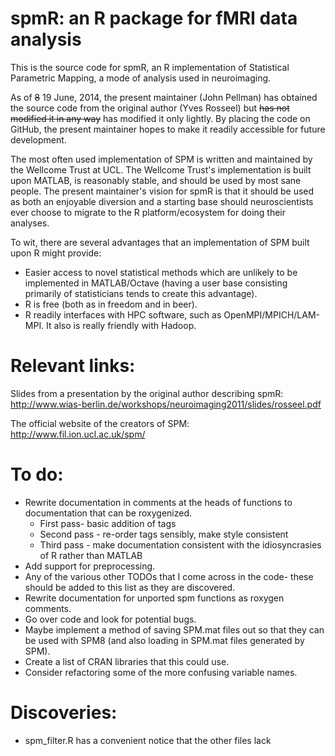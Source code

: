 # spmR: an R package for fMRI data analysis

This is the source code for spmR, an R implementation of Statistical Parametric Mapping, a mode of analysis used in neuroimaging.  

As of ~~8~~ 19 June, 2014, the present maintainer (John Pellman) has obtained the source code from the original author (Yves Rosseel) but ~~has not modified it in any way~~ has modified it only lightly.  By placing the code on GitHub, the present maintainer hopes to make it readily accessible for future development.

The most often used implementation of SPM is written and maintained by the Wellcome Trust at UCL.  The Wellcome Trust's implementation is built upon MATLAB, is reasonably stable, and should be used by most sane people.  The present maintainer's vision for spmR is that it should be used as both an enjoyable diversion and a starting base should neuroscientists ever choose to migrate to the R platform/ecosystem for doing their analyses.

To wit, there are several advantages that an implementation of SPM built upon R might provide:
* Easier access to novel statistical methods which are unlikely to be implemented in MATLAB/Octave (having a user base consisting primarily of statisticians tends to create this advantage).
* R is free (both as in freedom and in beer).
* R readily interfaces with HPC software, such as OpenMPI/MPICH/LAM-MPI.  It also is really friendly with Hadoop.

# Relevant links:
Slides from a presentation by the original author describing spmR: http://www.wias-berlin.de/workshops/neuroimaging2011/slides/rosseel.pdf

The official website of the creators of SPM: http://www.fil.ion.ucl.ac.uk/spm/

# To do:
* Rewrite documentation in comments at the heads of functions to documentation that can be roxygenized.
	* First pass- basic addition of tags
	* Second pass - re-order tags sensibly, make style consistent
	* Third pass - make documentation consistent with the idiosyncrasies of R rather than MATLAB
* Add support for preprocessing.
* Any of the various other TODOs that I come across in the code- these should be added to this list as they are discovered.
* Rewrite documentation for unported spm functions as roxygen comments.
* Go over code and look for potential bugs.
* Maybe implement a method of saving SPM.mat files out so that they can be used with SPM8 (and also loading in SPM.mat files generated by SPM).
* Create a list of CRAN libraries that this could use.
* Consider refactoring some of the more confusing variable names.

# Discoveries:
* spm_filter.R has a convenient notice that the other files lack 
